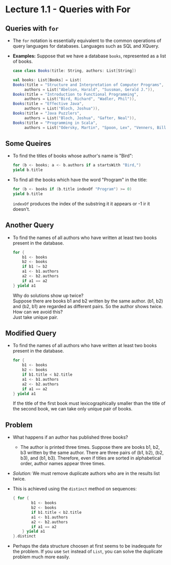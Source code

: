 # Lecture 1.1 - Queries with For

## Queries with `for`
* The `for` notation is essentially equivalent to the common operations of query languages for databases. Languages such as SQL and XQuery.
* **Examples:** Suppose that we have a database `books`, represented as a list of books.

	```scala
	case class Books(title: String, authors: List[String])
	
	val books: List[Books] = List(	Books(title = "Structure and Interpretation of Computer Programs",
		 authors = List("Abelson, Harald", "Sussman, Gerald J.")),	Books(title = "Introduction to Functional Programming",     	 authors = List("Bird, Richard", "Wadler, Phil")),	Books(title = "Effective Java",    	 authors = List("Bloch, Joshua")),	Books(title = "Java Puzzlers",    	 authors = List("Bloch, Joshua", "Gafter, Neal")),	Books(title = "Programming in Scala",   		 authors = List("Odersky, Martin", "Spoon, Lex", "Venners, Bill")))	```
	
## Some Queires
* To find the titles of books whose author's name is "Bird":

	```scala
	for (b <- books; a <- b.authors if a startsWith "Bird,")
	yield b.title
	```
	
* To find all the books which have the word "Program" in the title:

	```scala
	for (b <- books if (b.title indexOf "Program") >= 0)
	yield b.title
	```
	`indexOf` produces the index of the substring it it appears or -1 ir it doesn't.
	
## Another Query
* To find the names of all authors who have written at least two books present in the database.

	```scala
	for {
		b1 <- books
		b2 <- books
		if b1 != b2
		a1 <- b1.authors
		a2 <- b2.authors
		if a1 == a2
	} yield a1
	```
	Why do solutions show up twice?  
	Suppose there are books b1 and b2 written by the same author. (b1, b2) and (b2, b1) are regarded as different pairs. So the author shows twice.  
	How can we avoid this?  
	Just take unique pair.
	
## Modified Query
* To find the names of all authors who have written at least two books present in the database.

	```scala
	for {
		b1 <- books
		b2 <- books
		if b1.title < b2.title
		a1 <- b1.authors
		a2 <- b2.authors
		if a1 == a2
	} yield a1
	```
	If the title of the first book must lexicographically smaller than the title of the second book, we can take only unique pair of books.
	
## Problem
* What happens if an author has published three books?
	* The author is printed three times. Suppose there are books b1, b2, b3 written by the same author. There are three pairs of (b1, b2), (b2, b3), and (b1, b3). Therefore, even if titles are sorted in alphabetical order, author names appear three times.

* *Solution:* We must remove duplicate authors who are in the results list twice.
* This is achieved using the `distinct` method on sequences:

	```scala 
	{ for {
			b1 <- books
			b2 <- books
			if b1.title < b2.title
			a1 <- b1.authors
			a2 <- b2.authors
			if a1 == a2
		} yield a1
	}.distinct
	```
* Perhaps the data structure choosen at first seems to be inadequate for the problem. If you use `Set` instead of `List`, you can solve the duplicate problem much more easily.
	
	